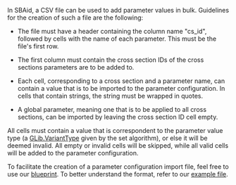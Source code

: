 In SBAid, a CSV file can be used to add parameter values in bulk. Guidelines for the creation of such a file are the following:

- The file must have a header containing the column name "cs_id", followed by cells with the name of each parameter. This must be the file's first row.
	

- The first column must contain the cross section IDs of the cross sections parameters are to be added to. 


- Each cell, corresponding to a cross section and a parameter name, can contain a value that is to be imported to the parameter configuration. In cells that contain strings, the string must be wrapped in quotes. 
	

- A global parameter, meaning one that is to be applied to all cross sections, can be imported by leaving the cross section ID cell empty.

All cells must contain a value that is correspondent to the parameter value type (a [GLib.VariantType](https://docs.gtk.org/glib/struct.VariantType.html) given by the set algorithm), or else it will be deemed invalid. All empty or invalid cells will be skipped, while all valid cells will be added to the parameter configuration. 

To facilitate the creation of a parameter configuration import file, feel free to use our [blueprint](parameter_configuration_import_blueprint.csv). To better understand the format, refer to our [example file](parameter_configuration_import_example.csv).

